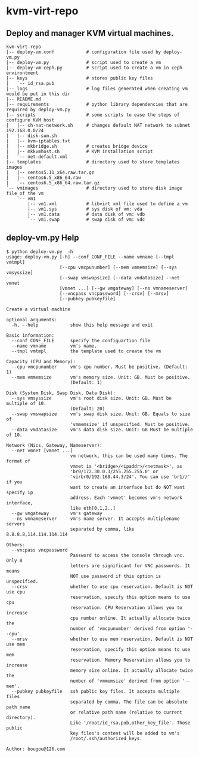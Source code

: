 # kvm-virt-repo

## Deploy and manager KVM virtual machines.

    kvm-virt-repo
    |-- deploy-vm.conf            # configuration file used by deploy-vm.py
    |-- deploy-vm.py              # script used to create a vm
    |-- deploy-vm-ceph.py         # script used to create a vm in ceph environtment
    |-- keys                      # stores public key files
    |   `-- id_rsa.pub
    |-- logs                      # log files generated when creating vm would be put in this dir
    |-- README.md                 
    |-- requirements              # python library dependencies that are required by deploy-vm.py
    |-- scripts                   # some scripts to ease the steps of configure KVM host
    |   |-- ch-nat-network.sh     # changes default NAT network to subnet 192.168.0.0/24
    |   |-- disk-sum.sh           
    |   |-- kvm-iptables.txt       
    |   |-- mkbridge.sh           # creates bridge device
    |   |-- mkkvmhost.sh          # KVM installation script 
    |   `-- net-default.xml
    |-- templates                 # directory used to store templates images
    |   |-- centos5.11_x64.raw.tar.gz
    |   |-- centos6.5_x86_64.raw
    |   `-- centos6.5_x86_64.raw.tar.gz
    `-- vmimages                  # directory used to store disk image file of the vm
        `-- vm1                    
            |-- vm1.xml           # libvirt xml file used to define a vm
            |-- vm1.sys           # sys disk of vm: vda
            |-- vm1.data          # data disk of vm: vdb
            `-- vm1.swap          # swap disk of vm: vdc


## deploy-vm.py Help


    $ python deploy-vm.py  -h
    usage: deploy-vm.py [-h] --conf CONF_FILE --name vmname [--tmpl vmtmpl]
                        [--cpu vmcpunumber] [--mem vmmemsize] [--sys vmsyssize]
                        [--swap vmswapsize] [--data vmdatasize] --net vmnet
                        [vmnet ...] [--gw vmgateway] [--ns vmnameserver]
                        [--vncpass vncpassword] [--crsv] [--mrsv]
                        [--pubkey pubkeyfile]
    
    Create a virtual machine
    
    optional arguments:
      -h, --help            show this help message and exit

    Basic information:
      --conf CONF_FILE      specify the configuartion file
      --name vmname         vm's name.
      --tmpl vmtmpl         the template used to create the vm
    
    Capacity (CPU and Memory):
      --cpu vmcpunumber     vm's cpu number. Must be positive. (Default: 1)
      --mem vmmemsize       vm's memory size. Unit: GB. Must be positive.
                            (Default: 1)
    
    Disk (System Disk, Swap Disk, Data Disk):
      --sys vmsyssize       vm's root disk size. Unit: GB. Must be multiple of 10.
                            (Default: 20)
      --swap vmswapsize     vm's swap disk size. Unit: GB. Equals to size of
                            'vmmemsize' if unspecified. Must be positive.
      --data vmdatasize     vm's data disk size. Unit: GB Must be multiple of 10.
    
    Network (Nics, Gateway, Nameserver):
      --net vmnet [vmnet ...]
                            vm network, this can be used many times. The format of
                            vmnet is '<bridge>/<ipaddr>/<netmask>', as
                            'br0/172.30.0.3/255.255.255.0' or
                            'virbr0/192.168.44.3/24'. You can use 'br1//' if you
                            want to create an interface but do NOT want specify ip
                            address. Each 'vmnet' becomes vm's network interface,
                            like eth[0,1,2..]
      --gw vmgateway        vm's gateway
      --ns vmnameserver     vm's name server. It accepts multiplename servers
                            separated by comma, like 8.8.8.8,114.114.114.114
    
    Others:
      --vncpass vncpassword
                            Password to access the console through vnc. Only 8
                            letters are significant for VNC passwords. It means
                            NOT use password if this option is unspecified.
      --crsv                whether to use cpu reservation. Default is NOT use cpu
                            reservation, specify this option means to use cpu
                            reservation. CPU Reservation allows you to increase
                            cpu number online. It actually allocate twice the
                            number of 'vmcpunumber' derived from option '--cpu'.
      --mrsv                whether to use mem reservation. Default is NOT use mem
                            reservation, specify this option means to use mem
                            reservation. Memory Reservation allows you to increase
                            memory size online. It actually allocate twice the
                            number of 'vmmemsize' derived from option '--mem'.
      --pubkey pubkeyfile   ssh public key files. It accepts multiple files
                            separated by comma. The file can be absolute path name
                            or relative path name (relative to current directory).
                            Like '/root/id_rsa.pub,other_key_file'. Those public
                            key files's content will be added to vm's
                            /root/.ssh/authorized_keys.
    
    Author: bougou@126.com 
